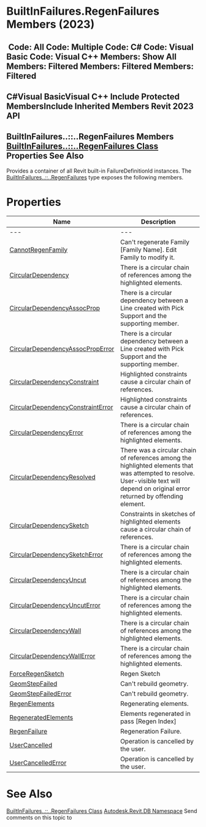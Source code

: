 # BuiltInFailures.RegenFailures Members (2023)

﻿
 Code: All Code: Multiple Code: C# Code: Visual Basic Code: Visual C++  Members: Show All Members: Filtered Members: Filtered Members: Filtered   
---  
C#Visual BasicVisual C++
Include Protected MembersInclude Inherited Members
Revit 2023 API  
---  
BuiltInFailures..::..RegenFailures Members  
[BuiltInFailures..::..RegenFailures Class](c7726de2-e4f0-8861-8115-0ef9de7935b1.md "BuiltInFailures.RegenFailures Class") Properties See Also  
---  
Provides a container of all Revit built-in FailureDefinitionId instances.
The [BuiltInFailures..::..RegenFailures](c7726de2-e4f0-8861-8115-0ef9de7935b1.md "BuiltInFailures.RegenFailures Class") type exposes the following members.
# Properties
| Name | Description |
| --- | --- |
| --- | --- | --- |
| [CannotRegenFamily](cf65bf85-0c0a-65a5-edfe-9aacf3eac3a2.md "CannotRegenFamily Property") | Can't regenerate Family [Family Name]. Edit Family to modify it. |
| [CircularDependency](692c9351-8878-b3b3-93b4-b03ddcbc6b08.md "CircularDependency Property") | There is a circular chain of references among the highlighted elements. |
| [CircularDependencyAssocProp](4a1996d8-de0d-71fa-2864-024d72e66f23.md "CircularDependencyAssocProp Property") | There is a circular dependency between a Line created with Pick Support and the supporting member. |
| [CircularDependencyAssocPropError](0d615c4a-bc5b-ae34-e73b-89dda5ea435d.md "CircularDependencyAssocPropError Property") | There is a circular dependency between a Line created with Pick Support and the supporting member. |
| [CircularDependencyConstraint](94b2debc-c7f2-6067-5df4-878c34fb0a03.md "CircularDependencyConstraint Property") | Highlighted constraints cause a circular chain of references. |
| [CircularDependencyConstraintError](73d187f1-a65b-88cd-152b-5c378488d5e6.md "CircularDependencyConstraintError Property") | Highlighted constraints cause a circular chain of references. |
| [CircularDependencyError](8f9df549-593b-7ed9-0310-ea19166b66c0.md "CircularDependencyError Property") | There is a circular chain of references among the highlighted elements. |
| [CircularDependencyResolved](c106d36a-7f9a-408f-e4d9-8e36bb91bb13.md "CircularDependencyResolved Property") | There was a circular chain of references among the highlighted elements that was attempted to resolve. User-visible text will depend on original error returned by offending element. |
| [CircularDependencySketch](c25129fb-f6e7-0671-1e47-d8319c9adc02.md "CircularDependencySketch Property") | Constraints in sketches of highlighted elements cause a circular chain of references. |
| [CircularDependencySketchError](3e21b30a-9af7-6171-5e0a-695c597f9e66.md "CircularDependencySketchError Property") | There is a circular chain of references among the highlighted elements. |
| [CircularDependencyUncut](38c910f9-efc1-996b-0f0e-dadb3f67c382.md "CircularDependencyUncut Property") | There is a circular chain of references among the highlighted elements. |
| [CircularDependencyUncutError](9b4f449a-6f21-f38f-3cec-af5bb132119d.md "CircularDependencyUncutError Property") | There is a circular chain of references among the highlighted elements. |
| [CircularDependencyWall](0398e9c5-c675-6a80-abc9-a908046600b7.md "CircularDependencyWall Property") | There is a circular chain of references among the highlighted elements. |
| [CircularDependencyWallError](f2b5898d-12d6-0242-97fa-1d55d1c48c2e.md "CircularDependencyWallError Property") | There is a circular chain of references among the highlighted elements. |
| [ForceRegenSketch](82fe5634-18f9-b315-9f1b-7e2843792cd3.md "ForceRegenSketch Property") | Regen Sketch |
| [GeomStepFailed](1a5e2d9b-4a85-b268-1c60-169bf8a187cb.md "GeomStepFailed Property") | Can't rebuild geometry. |
| [GeomStepFailedError](f562cd4a-9e9b-1ab1-0062-63712710e9eb.md "GeomStepFailedError Property") | Can't rebuild geometry. |
| [RegenElements](d7d87dfb-f881-0180-8adc-b5e4674c7364.md "RegenElements Property") | Regenerating elements. |
| [RegeneratedElements](06397740-75ab-e0a1-573d-abe6e1651277.md "RegeneratedElements Property") | Elements regenerated in pass [Regen Index] |
| [RegenFailure](240dad64-05a0-cc24-61ed-bfccf0d01461.md "RegenFailure Property") | Regeneration Failure. |
| [UserCancelled](2f93df68-e5de-f0de-dad1-1b84a18f476d.md "UserCancelled Property") | Operation is cancelled by the user. |
| [UserCancelledError](e1836b84-15d0-1bf6-2710-ca6c9dcfd858.md "UserCancelledError Property") | Operation is cancelled by the user. |

# See Also
[BuiltInFailures..::..RegenFailures Class](c7726de2-e4f0-8861-8115-0ef9de7935b1.md "BuiltInFailures.RegenFailures Class")
[Autodesk.Revit.DB Namespace](87546ba7-461b-c646-cbb1-2cb8f5bff8b2.md "Autodesk.Revit.DB Namespace")
Send comments on this topic to 